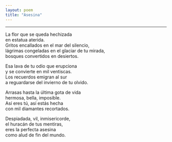 ```yaml
---
layout: poem
title: "Asesina"
---
```


-----

La flor que se queda hechizada<br>
en estatua aterida.<br>
Gritos encallados en el mar del silencio,<br>
lágrimas congeladas en el glaciar de tu mirada,<br>
bosques convertidos en desiertos.

Esa lava de tu odio que erupciona<br>
y se convierte en mil ventiscas.<br>
Los recuerdos emigran al sur<br>
a reguardarse del invierno de tu olvido.

Arrasas hasta la última gota de vida<br>
hermosa, bella, imposible.<br>
Así eres tú, así estás hecha<br>
con mil diamantes recortados.

Despiadada, vil, inmisericorde,<br>
el huracán de tus mentiras,<br>
eres la perfecta asesina<br>
como alud de fin del mundo.
